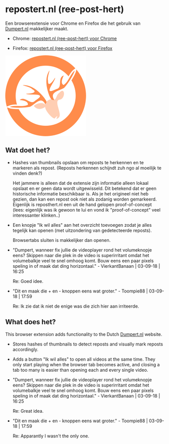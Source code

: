 # repostert.nl (ree-post-hert)

Een browserextensie voor Chrome en Firefox die het gebruik van [Dumpert.nl](https://dumpert.nl/) makkelijker maakt.

* Chrome: [repostert.nl (ree-post-hert) voor Chrome](https://chrome.google.com/webstore/detail/repostertnl-ree-post-hert/mcfmabajgmemcbniechokeelbchfmffm)

* Firefox: [repostert.nl (ree-post-hert) voor Firefox](https://addons.mozilla.org/en-US/firefox/addon/repostert/)

![](icon/256.png)


## Wat doet het?

* Hashes van thumbnails opslaan om reposts te herkennen en te markeren als repost.
  (Reposts herkennen schijndt zuh ngo al moeilijk te vinden denk?)

  Het jammere is alleen dat de extensie zijn informatie alleen lokaal opslaat en er geen data wordt uitgewisseld. Dit betekend dat er geen historische informatie beschikbaar is. Als je het origineel niet heb gezien, dan kan een repost ook niet als zodanig worden gemarkeerd. Eigenlijk is reposthert.nl een uit de hand gelopen proof-of-concept (lees: eigenlijk was ik gewoon te lui en vond ik "proof-of-concept" veel interessanter klinken..)

* Een knopje "Ik wil alles" aan het overzicht toevoegen zodat je alles tegelijk kan openen (met uitzondering van gedetecteerde reposts).

  Browsertabs sluiten is makkelijker dan openen.

* "Dumpert, wanneer fix jullie de videoplayer rond het volumeknopje eens? Skippen naar die plek in de video is superirritant omdat het volumebalkje veel te snel omhoog komt. Bouw eens een paar pixels speling in of maak dat ding horizontaal." - VierkantBanaan | 03-09-18 | 16:25

  Re: Goed idee.

* "Dit en maak die + en - knoppen eens wat groter." - Toompie88 | 03-09-18 | 17:59

  Re: Ik zie dat ik niet de enige was die zich hier aan irriteerde.


## What does het?

This browser extension adds functionality to the Dutch [Dumpert.nl](https://dumpert.nl/) website.

* Stores hashes of thumbnails to detect reposts and visually mark reposts accordingly.

* Adds a button "Ik wil alles" to open all videos at the same time. They only start playing when the browser tab becomes active, and closing a tab too many is easier than opening each and every single video.

* "Dumpert, wanneer fix jullie de videoplayer rond het volumeknopje eens? Skippen naar die plek in de video is superirritant omdat het volumebalkje veel te snel omhoog komt. Bouw eens een paar pixels speling in of maak dat ding horizontaal." - VierkantBanaan | 03-09-18 | 16:25

  Re: Great idea.

* "Dit en maak die + en - knoppen eens wat groter." - Toompie88 | 03-09-18 | 17:59

  Re: Apparantly I wasn't the only one.
